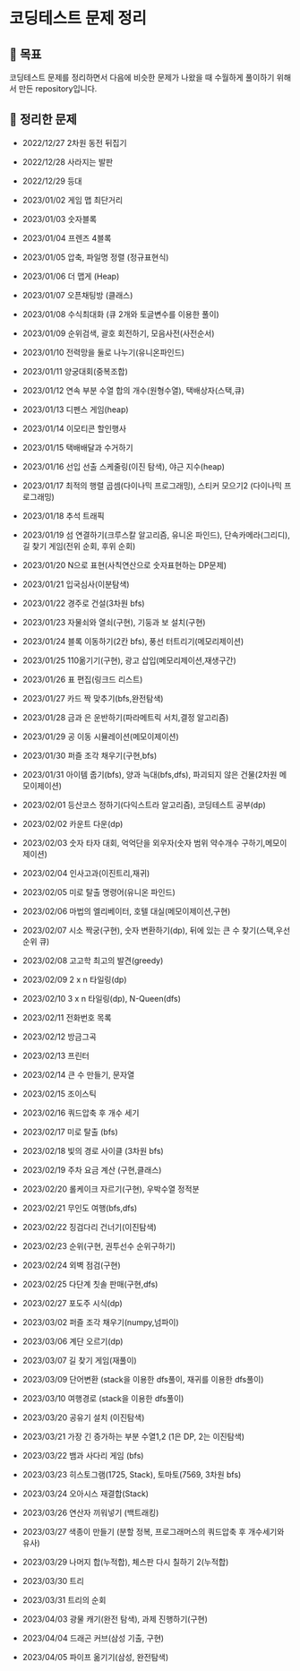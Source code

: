 # 코딩테스트 문제 정리


## 📌 목표

코딩테스트 문제를 정리하면서 다음에 비슷한 문제가 나왔을 때 수월하게 풀이하기 위해서 만든 repository입니다. 

## 📌 정리한 문제

- 2022/12/27 2차원 동전 뒤집기

- 2022/12/28 사라지는 발판

- 2022/12/29 등대

- 2023/01/02 게임 맵 최단거리

- 2023/01/03 숫자블록

- 2023/01/04 프렌즈 4블록

- 2023/01/05 압축, 파일명 정렬 (정규표현식)

- 2023/01/06 더 맵게 (Heap)

- 2023/01/07 오픈채팅방 (클래스)

- 2023/01/08 수식최대화 (큐 2개와 토글변수를 이용한 풀이)

- 2023/01/09 순위검색, 괄호 회전하기, 모음사전(사전순서)

- 2023/01/10 전력망을 둘로 나누기(유니온파인드)

- 2023/01/11 양궁대회(중복조합)

- 2023/01/12 연속 부분 수열 합의 개수(원형수열), 택배상자(스택,큐)

- 2023/01/13 디펜스 게임(heap)

- 2023/01/14 이모티콘 할인행사

- 2023/01/15 택배배달과 수거하기

- 2023/01/16 선입 선출 스케줄링(이진 탐색), 야근 지수(heap)

- 2023/01/17 최적의 행렬 곱셈(다이나믹 프로그래밍), 스티커 모으기2 (다이나믹 프로그래밍)

- 2023/01/18 추석 트래픽

- 2023/01/19 섬 연결하기(크루스칼 알고리즘, 유니온 파인드), 단속카메라(그리디), 길 찾기 게임(전위 순회, 후위 순회)

- 2023/01/20 N으로 표현(사칙연산으로 숫자표현하는 DP문제)

- 2023/01/21 입국심사(이분탐색)

- 2023/01/22 경주로 건설(3차원 bfs)

- 2023/01/23 자물쇠와 열쇠(구현), 기둥과 보 설치(구현)

- 2023/01/24 블록 이동하기(2칸 bfs), 풍선 터트리기(메모리제이션)

- 2023/01/25 110옮기기(구현), 광고 삽입(메모리제이션,재생구간)

- 2023/01/26 표 편집(링크드 리스트)

- 2023/01/27 카드 짝 맞추기(bfs,완전탐색)

- 2023/01/28 금과 은 운반하기(파라메트릭 서치,결정 알고리즘)

- 2023/01/29 공 이동 시뮬레이션(메모이제이션)

- 2023/01/30 퍼즐 조각 채우기(구현,bfs)

- 2023/01/31 아이템 줍기(bfs), 양과 늑대(bfs,dfs), 파괴되지 않은 건물(2차원 메모이제이션)

- 2023/02/01 등산코스 정하기(다익스트라 알고리즘), 코딩테스트 공부(dp)

- 2023/02/02 카운트 다운(dp)

- 2023/02/03 숫자 타자 대회, 억억단을 외우자(숫자 범위 약수개수 구하기,메모이제이션)

- 2023/02/04 인사고과(이진트리,재귀)

- 2023/02/05 미로 탈출 명령어(유니온 파인드)

- 2023/02/06 마법의 엘리베이터, 호텔 대실(메모이제이션,구현)

- 2023/02/07 시소 짝궁(구현), 숫자 변환하기(dp), 뒤에 있는 큰 수 찾기(스택,우선순위 큐)

- 2023/02/08 고고학 최고의 발견(greedy)

- 2023/02/09 2 x n 타일링(dp)

- 2023/02/10 3 x n 타일링(dp), N-Queen(dfs)

- 2023/02/11 전화번호 목록

- 2023/02/12 방금그곡

- 2023/02/13 프린터

- 2023/02/14 큰 수 만들기, 문자열

- 2023/02/15 조이스틱

- 2023/02/16 쿼드압축 후 개수 세기

- 2023/02/17 미로 탈출 (bfs)

- 2023/02/18 빛의 경로 사이클 (3차원 bfs)

- 2023/02/19 주차 요금 계산 (구현,클래스)

- 2023/02/20 롤케이크 자르기(구현), 우박수열 정적분

- 2023/02/21 무인도 여행(bfs,dfs)

- 2023/02/22 징검다리 건너기(이진탐색)

- 2023/02/23 순위(구현, 권투선수 순위구하기)

- 2023/02/24 외벽 점검(구현)

- 2023/02/25 다단계 칫솔 판매(구현,dfs)

- 2023/02/27 포도주 시식(dp)

- 2023/03/02 퍼즐 조각 채우기(numpy,넘파이)

- 2023/03/06 계단 오르기(dp)

- 2023/03/07 길 찾기 게임(재풀이)

- 2023/03/09 단어변환 (stack을 이용한 dfs풀이, 재귀를 이용한 dfs풀이)

- 2023/03/10 여행경로 (stack을 이용한 dfs풀이)

- 2023/03/20 공유기 설치 (이진탐색)

- 2023/03/21 가장 긴 증가하는 부분 수열1,2 (1은 DP, 2는 이진탐색)

- 2023/03/22 뱀과 사다리 게임 (bfs)

- 2023/03/23 히스토그램(1725, Stack), 토마토(7569, 3차원 bfs)

- 2023/03/24 오아시스 재결합(Stack)

- 2023/03/26 연산자 끼워넣기 (백트래킹)

- 2023/03/27 색종이 만들기 (분할 정복, 프로그래머스의 쿼드압축 후 개수세기와 유사)

- 2023/03/29 나머지 합(누적합), 체스판 다시 칠하기 2(누적합)

- 2023/03/30 트리

- 2023/03/31 트리의 순회

- 2023/04/03 광물 캐기(완전 탐색), 과제 진행하기(구현)

- 2023/04/04 드래곤 커브(삼성 기출, 구현)

- 2023/04/05 파이프 옮기기(삼성, 완전탐색)
